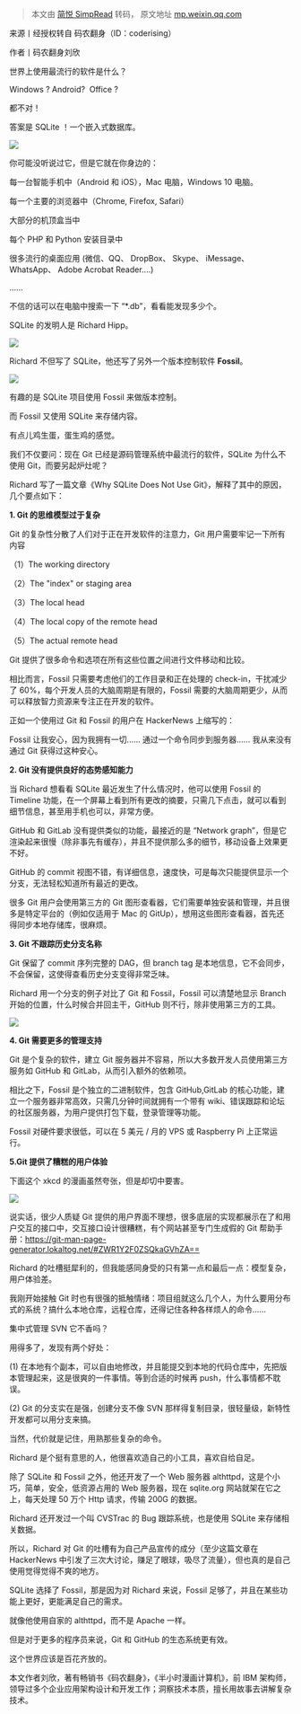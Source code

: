 > 本文由 [简悦 SimpRead](http://ksria.com/simpread/) 转码， 原文地址 [mp.weixin.qq.com](https://mp.weixin.qq.com/s/i-YNqJ7A3u4Bg2KecjlUBg)

来源丨经授权转自 码农翻身（ID：coderising）

作者丨码农翻身刘欣

  
世界上使用最流行的软件是什么？

Windows ? Android?  Office ?

都不对！

答案是 SQLite ！一个嵌入式数据库。

![](https://mmbiz.qpic.cn/mmbiz_png/KyXfCrME6UJ8XeZ3XpiaAQAC1pvbTWqGveaHvQqSbNQMZCDjgmqoj7ciakeAINaCScvnpZG0uvzPzgElZnshNKcQ/640?wx_fmt=png)

你可能没听说过它，但是它就在你身边的：

每一台智能手机中（Android 和 iOS），Mac 电脑，Windows 10 电脑。

每一个主要的浏览器中（Chrome, Firefox, Safari）

大部分的机顶盒当中

每个 PHP 和 Python 安装目录中

很多流行的桌面应用 (微信、QQ、 DropBox、 Skype、 iMessage、WhatsApp、 Adobe Acrobat Reader....)

......

不信的话可以在电脑中搜索一下 “*.db”，看看能发现多少个。

SQLite 的发明人是 Richard Hipp。

![](https://mmbiz.qpic.cn/mmbiz_png/KyXfCrME6UJ8XeZ3XpiaAQAC1pvbTWqGvgJkIhh8K6g4gCLbS2q2VBhnYm5OLdcia7fCRW2spcYPSKRubu0c7qsw/640?wx_fmt=png)

Richard 不但写了 SQLite，他还写了另外一个版本控制软件 **Fossil**。

![](https://mmbiz.qpic.cn/mmbiz_png/KyXfCrME6UJ8XeZ3XpiaAQAC1pvbTWqGv8ialgSKqZ7MSyyfHxQB90qiaGxzTD6MQl31k5ibb6Giak8eazcvQC64jFQ/640?wx_fmt=png)

有趣的是 SQLite 项目使用 Fossil 来做版本控制。

而 Fossil 又使用 SQLite 来存储内容。

有点儿鸡生蛋，蛋生鸡的感觉。

我们不仅要问：现在 Git 已经是源码管理系统中最流行的软件，SQLite 为什么不使用 Git，而要另起炉灶呢？

Richard 写了一篇文章《Why SQLite Does Not Use Git》，解释了其中的原因，几个要点如下：

**1. Git 的思维模型过于复杂**

Git 的复杂性分散了人们对于正在开发软件的注意力，Git 用户需要牢记一下所有内容

（1）The working directory

（2）The "index" or staging area

（3）The local head

（4）The local copy of the remote head

（5）The actual remote head

Git 提供了很多命令和选项在所有这些位置之间进行文件移动和比较。

相比而言，Fossil 只需要考虑他们的工作目录和正在处理的 check-in，干扰减少了 60%，每个开发人员的大脑周期是有限的，Fossil 需要的大脑周期更少，从而可以释放智力资源来专注正在开发的软件。

正如一个使用过 Git 和 Fossil 的用户在 HackerNews 上缩写的：

Fossil 让我安心，因为我拥有一切...... 通过一个命令同步到服务器...... 我从来没有通过 Git 获得过这种安心。 

**2. Git 没有提供良好的态势感知能力**

当 Richard 想看看 SQLite 最近发生了什么情况时，他可以使用 Fossil 的 Timeline 功能，在一个屏幕上看到所有更改的摘要，只需几下点击，就可以看到细节信息，甚至用手机也可以，非常方便。

GitHub 和 GitLab 没有提供类似的功能，最接近的是 “Network graph”，但是它渲染起来很慢（除非事先有缓存），并且不提供那么多的细节，移动设备上效果更不好。

GitHub 的 commit 视图不错，有详细信息，速度快，可是每次只能提供显示一个分支，无法轻松知道所有最近的更改。 

很多 Git 用户会使用第三方的 Git 图形查看器，它们需要单独安装和管理，并且很多是特定平台的（例如仅适用于 Mac 的 GitUp），想用这些图形查看器，首先还得同步本地存储库，很麻烦。 

**3. Git 不跟踪历史分支名称**

Git 保留了 commit 序列完整的 DAG，但 branch tag 是本地信息，它不会同步，不会保留，这使得查看历史分支变得非常乏味。

Richard 用一个分支的例子对比了 Git 和 Fossil，Fossil 可以清楚地显示 Branch 开始的位置，什么时候合并回主干，GitHub 则不行，除非使用第三方的工具。

![](https://mmbiz.qpic.cn/mmbiz_png/KyXfCrME6UJ8XeZ3XpiaAQAC1pvbTWqGvKeZoX2iciaC93pzUI9PIibWUYr0SE3A0vhXtCDXpFb8mrVicHR8hibr8R0A/640?wx_fmt=png)

**4. Git 需要更多的管理支持**

Git 是个复杂的软件，建立 Git 服务器并不容易，所以大多数开发人员使用第三方服务如 GitHub 和 GitLab，从而引入额外的依赖项。

相比之下，Fossil 是个独立的二进制软件，包含 GitHub,GitLab 的核心功能，建立一个服务器非常高效，只需几分钟时间就拥有一个带有 wiki、错误跟踪和论坛的社区服务器，为用户提供打包下载，登录管理等功能。

Fossil 对硬件要求很低，可以在 5 美元 / 月的 VPS 或 Raspberry Pi 上正常运行。

**5.Git 提供了糟糕的用户体验**

下面这个 xkcd 的漫画虽然夸张，但是却切中要害。

![](https://mmbiz.qpic.cn/mmbiz_png/KyXfCrME6UJ8XeZ3XpiaAQAC1pvbTWqGvKribYjacc32UItPQcA3tIoOOGrS3WlhKL5bSXQOGCYuI6icAHutCbwzA/640?wx_fmt=png)

说实话，很少人质疑 Git 提供的用户界面不理想，很多底层的实现都展示在了和用户交互的接口中，交互接口设计很糟糕，有个网站甚至专门生成假的 Git 帮助手册：https://git-man-page-generator.lokaltog.net/#ZWR1Y2F0ZSQkaGVhZA==

Richard 的吐槽挺犀利的，但我能感同身受的只有第一点和最后一点：模型复杂，用户体验差。 

我刚开始接触 Git 时也有很强的抵触情绪：项目组就这么几个人，为什么要用分布式的系统？搞什么本地仓库，远程仓库，还得记住各种各样烦人的命令...... 

集中式管理 SVN 它不香吗？ 

用得多了，发现有两个好处：

(1) 在本地有个副本，可以自由地修改，并且能提交到本地的代码仓库中，先把版本管理起来，这是很爽的一件事情。等到合适的时候再 push，什么事情都不耽误。

(2) Git 的分支实在是强，创建分支不像 SVN 那样得复制目录，很轻量级，新特性开发都可以用分支来搞。

当然，代价就是记住，用熟那些复杂的命令。

Richard 是个挺有意思的人，他很喜欢造自己的小工具，喜欢自给自足。

除了 SQLite 和 Fossil 之外，他还开发了一个 Web 服务器 althttpd，这是个小巧，简单，安全，低资源占用的 Web 服务器，现在 sqlite.org 网站就架在它之上，每天处理 50 万个 Http 请求，传输 200G 的数据。

Richard 还开发过一个叫 CVSTrac 的 Bug 跟踪系统，也是使用 SQLite 来存储相关数据。 

所以，Richard 对 Git 的吐槽有为自己产品宣传的成分（至少这篇文章在 HackerNews 中引发了三次大讨论，赚足了眼球，吸尽了流量），但也真的是自己使用觉得觉得不爽的地方。

SQLite 选择了 Fossil，那是因为对 Richard 来说，Fossil 足够了，并且在某些功能上更好，更能满足自己的需求。 

就像他使用自家的 althttpd，而不是 Apache 一样。

但是对于更多的程序员来说，Git 和 GitHub 的生态系统更有效。

这个世界应该是百花齐放的。

本文作者刘欣，著有畅销书《码农翻身》，《半小时漫画计算机》，前 IBM 架构师，领导过多个企业应用架构设计和开发工作；洞察技术本质，擅长用故事去讲解复杂技术。